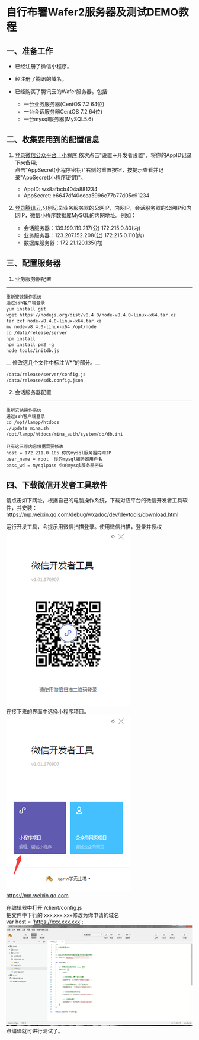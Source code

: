 自行布署Wafer2服务器及测试DEMO教程
======================

一、准备工作
-----------
* 已经注册了微信小程序。
* 经注册了腾讯的域名。
* 已经购买了腾讯云的Wafer服务器。包括:
	
	* 一台业务服务器(CentOS 7.2 64位)
	* 一台会话服务器CentOS 7.2 64位)
	* 一台mysql服务器(MySQL5.6)

二、收集要用到的配置信息
------------------------
1. <a href="https://mp.weixin.qq.com">登录微信公众平台｜小程序</a>,依次点击"设置->开发者设置"，将你的AppID记录下来备用;  <br />
点击"AppSecret(小程序密钥)"右侧的重置按钮，按提示查看并记录"AppSecret(小程序密钥)"。 <br />
  
	* AppID: wx8afbcb404a881234
	* AppSecret: e6647df40ecca5996c77b77d05c91234

2. <a href="https://console.qcloud.com/">登录腾讯云</a>,分别记录业务服务器的公网IP，内网IP，会话服务器的公网IP和内网IP，微信小程序数据库MySQL的内网地址。例如：

	* 会话服务器：139.199.119.217(公) 172.215.0.80(内)
	* 业务服务器：123.207.152.208(公) 172.215.0.110(内)
	* 数据库服务器：172.21.120.135(内)

三、配置服务器
--------------
1. 业务服务器配置
-----------------

	重新安装操作系统
	通过ssh客户端登录
	yum install git
	wget https://nodejs.org/dist/v8.4.0/node-v8.4.0-linux-x64.tar.xz
	tar zxf node-v8.4.0-linux-x64.tar.xz
	mv node-v8.4.0-linux-x64 /opt/node
	cd /data/release/server
	npm install
	npm install pm2 -g
	node tools/initdb.js

__ 修改这几个文件中标注“//*”的部分。__

	/data/release/server/config.js
	/data/release/sdk.config.json

2. 会话服务器配置
-----------------

	重新安装操作系统
	通过ssh客户端登录
	cd /opt/lampp/htdocs
	./update_mina.sh
	/opt/lampp/htdocs/mina_auth/system/db/db.ini

	只有这三荐内容根据需要修改
	host = 172.211.0.105 你的mysql服务器内网IP
	user_name = root  你的mysql服务器用户名
	pass_wd = mysqlpass 你的mysql服务器密码

四、下载微信开发者工具软件
-------------------------
请点击如下网址，根据自己的电脑操作系统，下载对应平台的微信开发者工具软件，并安装：  <br />
https://mp.weixin.qq.com/debug/wxadoc/dev/devtools/download.html  <br />

运行开发工具，会提示用微信扫描登录。使用微信扫描，登录并授权  <br />
<img src="images/login_dev1.png" />  <br />
在接下来的界面中选择小程序项目。  <br />
<img src="images/login_dev2.png" />  <br />
https://mp.weixin.qq.com  <br />

在编辑器中打开 /client/config.js  <br />
把文件中下行的 xxx.xxx.xxx修改为你申请的域名  <br />
var host = 'https://xxx.xxx.xxx';  <br />
<img src="images/domain.png" />
点编译就可进行测试了。  <br />
